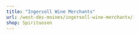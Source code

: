 ```yaml
---
title: "Ingersoll Wine Merchants"
url: /west-des-moines/ingersoll-wine-merchants/
shop: Spirituosen
---
```

